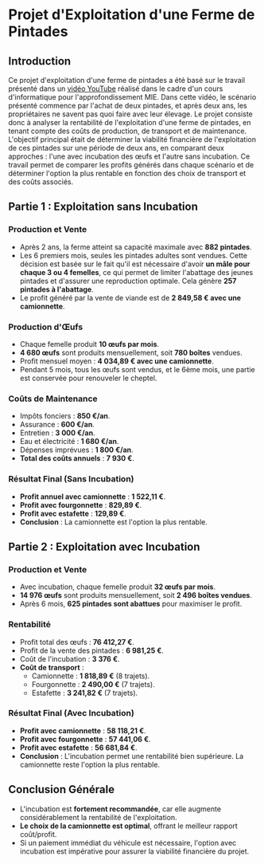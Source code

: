 # Projet d'Exploitation d'une Ferme de Pintades

## Introduction
Ce projet d'exploitation d'une ferme de pintades a été basé sur le travail présenté dans un [vidéo YouTube](https://www.youtube.com/watch?v=UoTXYTQYtRs) réalisé dans le cadre d'un cours d'informatique pour l'approfondissement MIE. Dans cette vidéo, le scénario présenté commence par l'achat de deux pintades, et après deux ans, les propriétaires ne savent pas quoi faire avec leur élevage. Le projet consiste donc à analyser la rentabilité de l'exploitation d'une ferme de pintades, en tenant compte des coûts de production, de transport et de maintenance. L'objectif principal était de déterminer la viabilité financière de l'exploitation de ces pintades sur une période de deux ans, en comparant deux approches : l'une avec incubation des œufs et l'autre sans incubation. Ce travail permet de comparer les profits générés dans chaque scénario et de déterminer l'option la plus rentable en fonction des choix de transport et des coûts associés.

## Partie 1 : Exploitation sans Incubation
### Production et Vente
- Après 2 ans, la ferme atteint sa capacité maximale avec **882 pintades**.
- Les 6 premiers mois, seules les pintades adultes sont vendues. Cette décision est basée sur le fait qu'il est nécessaire d'avoir **un mâle pour chaque 3 ou 4 femelles**, ce qui permet de limiter l'abattage des jeunes pintades et d'assurer une reproduction optimale. Cela génère **257 pintades à l'abattage**.
- Le profit généré par la vente de viande est de **2 849,58 € avec une camionnette**.

### Production d'Œufs
- Chaque femelle produit **10 œufs par mois**.
- **4 680 œufs** sont produits mensuellement, soit **780 boîtes** vendues.
- Profit mensuel moyen : **4 034,89 € avec une camionnette**.
- Pendant 5 mois, tous les œufs sont vendus, et le 6ème mois, une partie est conservée pour renouveler le cheptel.

### Coûts de Maintenance
- Impôts fonciers : **850 €/an**.
- Assurance : **600 €/an**.
- Entretien : **3 000 €/an**.
- Eau et électricité : **1 680 €/an**.
- Dépenses imprévues : **1 800 €/an**.
- **Total des coûts annuels** : **7 930 €**.

### Résultat Final (Sans Incubation)
- **Profit annuel avec camionnette** : **1 522,11 €**.
- **Profit avec fourgonnette** : **829,89 €**.
- **Profit avec estafette** : **129,89 €**.
- **Conclusion** : La camionnette est l'option la plus rentable.

## Partie 2 : Exploitation avec Incubation
### Production et Vente
- Avec incubation, chaque femelle produit **32 œufs par mois**.
- **14 976 œufs** sont produits mensuellement, soit **2 496 boîtes vendues**.
- Après 6 mois, **625 pintades sont abattues** pour maximiser le profit.

### Rentabilité
- Profit total des œufs : **76 412,27 €**.
- Profit de la vente des pintades : **6 981,25 €**.
- Coût de l'incubation : **3 376 €**.
- **Coût de transport** :
  - Camionnette : **1 818,89 €** (8 trajets).
  - Fourgonnette : **2 490,00 €** (7 trajets).
  - Estafette : **3 241,82 €** (7 trajets).

### Résultat Final (Avec Incubation)
- **Profit avec camionnette** : **58 118,21 €**.
- **Profit avec fourgonnette** : **57 441,06 €**.
- **Profit avec estafette** : **56 681,84 €**.
- **Conclusion** : L'incubation permet une rentabilité bien supérieure. La camionnette reste l'option la plus rentable.

## Conclusion Générale
- L'incubation est **fortement recommandée**, car elle augmente considérablement la rentabilité de l'exploitation.
- **Le choix de la camionnette est optimal**, offrant le meilleur rapport coût/profit.
- Si un paiement immédiat du véhicule est nécessaire, l'option avec incubation est impérative pour assurer la viabilité financière du projet.
